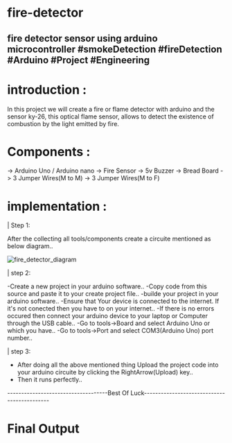 # fire-detector
fire detector sensor using arduino microcontroller #smokeDetection #fireDetection #Arduino #Project #Engineering
------------------------------------------------------------------------------------------------------------------------------
# introduction :
  In this project we will create a fire or flame detector with arduino and the sensor ky-26, this optical flame sensor, allows to detect the existence of combustion by the light emitted by fire.

# Components : 

-> Arduino Uno / Arduino nano
-> Fire Sensor
-> 5v Buzzer
-> Bread Board
-> 3 Jumper Wires(M to M)
-> 3 Jumper Wires(M to F)

# implementation :

| Step 1:

  After the collecting all tools/components create  a circuite mentioned as below diagram..
  
  ![fire_detector_diagram](https://user-images.githubusercontent.com/118722790/215060964-6e1756d5-f653-40ff-a537-455eda3dd817.png)
  

| step 2:

-Create a new project in your arduino software..
-Copy code from this source and paste it to your create project file..
-builde your project in your arduino software..
-Ensure that Your device is connected to the internet. If it's not conected then you have to on your internet..
-If there is  no errors occured then connect your arduino device to your laptop or Computer through the USB cable..
-Go to tools->Board and select Arduino Uno or which you have..
-Go to tools->Port and select COM3(Arduino Uno) port number..

| step 3:
- After doing all the above mentioned thing Upload the project code into your arduino circuite by clicking the RightArrow(Upload) key..
- Then it runs perfectly..

------------------------------------Best Of Luck--------------------------------------------
# Final Output



